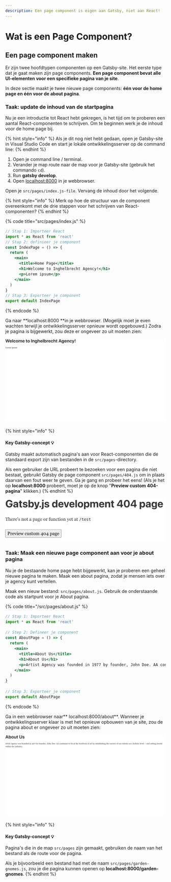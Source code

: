 ```yaml
---
description: Een page component is eigen aan Gatsby, niet aan React!
---
```


# Wat is een Page Component?

## Een page component maken

Er zijn twee hoofdtypen componenten op een Gatsby-site. Het eerste type dat je gaat maken zijn page components. **Een page component bevat alle UI-elementen voor een specifieke pagina van je site**.

In deze sectie maakt je twee nieuwe page components: **één voor de home page en één voor de about pagina**.

### Taak: update de inhoud van de startpagina 

Nu je een introductie tot React hebt gekregen, is het tijd om te proberen een aantal React-componenten te schrijven. Om te beginnen werk je de inhoud voor de home page bij.

{% hint style="info" %}
Als je dit nog niet hebt gedaan, open je Gatsby-site in Visual Studio Code en start je lokale ontwikkelingsserver op de command line:
{% endhint %}

1. Open je command line / terminal. 
2. Verander je map route naar de map voor je Gatsby-site (gebruik het commando `cd`). 
3. Run **gatsby develop**. 
4. Open [localhost:8000](http://localhost:8000) in je webbrowser.

Open je `src/pages/index.js-file`. Vervang de inhoud door het volgende. 

{% hint style="info" %}
Merk op hoe de structuur van de component overeenkomt met de drie stappen voor het schrijven van React-componenten?
{% endhint %}

{% code title="src/pages/index.js" %}
```jsx
// Stap 1: Importeer React
import * as React from 'react'
// Stap 2: definieer je component
const IndexPage = () => {
  return (
    <main>
      <title>Home Page</title>
      <h1>Welcome to Inghelbrecht Agency!</h1>
      <p>Lorem ipsum</p>
    </main>
  )
}
// Stap 3: Exporteer je component
export default IndexPage
```
{% endcode %}

Ga naar **localhost:8000 **in je webbrowser. (Mogelijk moet je even wachten terwijl je ontwikkelingsserver opnieuw wordt opgebouwd.) Zodra je pagina is bijgewerkt, zou deze er ongeveer zo uit moeten zien:

![home page Inghelbrecht Agency](<../../.gitbook/assets/image (103).png>)

{% hint style="info" %}
#### Key Gatsby-concept 💡

Gatsby maakt automatisch pagina's aan voor React-componenten die de standaard export zijn van bestanden in de `src/pages`-directory.

Als een gebruiker de URL probeert te bezoeken voor een pagina die niet bestaat, gebruikt Gatsby de page component `src/pages/404.js` om in plaats daarvan een fout weer te geven. Ga je gang en probeer het eens! (Als je het op **localhost:8000** probeert, moet je op de knop "**Preview custom 404-pagina**" klikken.)
{% endhint %}

![](<../../.gitbook/assets/image (105).png>)

### Taak: Maak een nieuwe page component aan voor je about pagina

Nu je de bestaande home page hebt bijgewerkt, kan je proberen een geheel nieuwe pagina te maken. Maak een about pagina, zodat je mensen iets over je agency kunt vertellen.

Maak een nieuw bestand: `src/pages/about.js`. Gebruik de onderstaande code als startpunt voor je About pagina. 

{% code title="/src/pages/about.js" %}
```jsx
// Stap 1: Importeer React
import * as React from 'react'

// Step 2: Defineer je component
const AboutPage = () => {
  return (
    <main>
      <title>About Us</title>
      <h1>About Us</h1>
      <p>Artist Agency was founded in 1977 by founder, John Doe. AA continues to be at the forefront of art by establishing the careers of our talents on a holistic level -- and setting trends within the industry. </p>
    </main>
  )
}

// Stap 3: Exporteer je component
export default AboutPage
```
{% endcode %}

Ga in een webbrowser naar** localhost:8000/about**. Wanneer je ontwikkelingsserver klaar is met het opnieuw opbouwen van je site, zou de pagina about er ongeveer zo uit moeten zien:

![About us page Inghelbrecht Agency](<../../.gitbook/assets/image (106).png>)

{% hint style="info" %}
#### Key Gatsby-concept 💡

Pagina's die in de map `src/pages` zijn gemaakt, gebruiken de naam van het bestand als de route voor de pagina.

Als je bijvoorbeeld een bestand had met de naam `src/pages/garden-gnomes.js`, zou je die pagina kunnen openen op **localhost:8000/garden-gnomes**.
{% endhint %}
